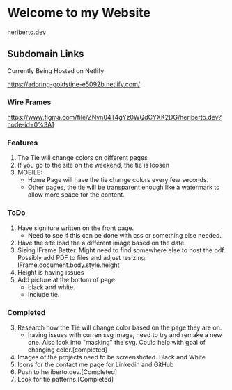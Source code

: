 # Welcome to my Website
[heriberto.dev](heriberto.dev)

## Subdomain Links
Currently Being Hosted on Netlify

https://adoring-goldstine-e5092b.netlify.com/

### Wire Frames
https://www.figma.com/file/ZNvn04T4gYz0WQdCYXK2DG/heriberto.dev?node-id=0%3A1

### Features
1. The Tie will change colors on different pages
2. If you go to the site on the weekend, the tie is loosen
3. MOBILE: 
    - Home Page will have the tie change colors every few seconds.
    - Other pages, the tie will be transparent enough like a watermark to allow more space for the content.

### ToDo
1. Have signiture written on the front page. 
    - Need to see if this can be done with css or something else needed.
2. Have the site load the a different image based on the date.
8. Sizing IFrame Better. Might need to find somewhere else to host the pdf. Possibly add PDF to files and adjust resizing. IFrame.document.body.style.height
9. Height is having issues
10. Add picture at the bottom of page.
    - black and white.
    - include tie.

### Completed
3. Research how the Tie will change color based on the page they are on. 
    - having issues with curren  svg image, need to try and remake a new one. Also look into "masking" the svg. Could help with goal of changing color.[completed]
4. Images of the projects need to be screenshoted. Black and White
5. Icons for the contact me page for Linkedin and GitHub
6. Push to heriberto.dev.[Completed]
7. Look for tie patterns.[Completed]
